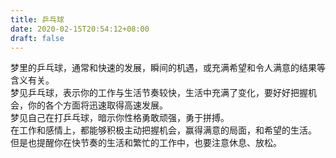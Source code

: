 ```yaml
---
title: 乒乓球
date: 2020-02-15T20:54:12+08:00
draft: false
---
```


梦里的乒乓球，通常和快速的发展，瞬间的机遇，或充满希望和令人满意的结果等含义有关。<br>
梦见乒乓球，表示你的工作与生活节奏较快，生活中充满了变化，要好好把握机会，你的各个方面将迅速取得高速发展。<br>
梦见自己在打乒乓球，暗示你性格勇敢顽强，勇于拼搏。<br>
在工作和感情上，都能够积极主动把握机会，赢得满意的局面，和希望的生活。<br>
但是也提醒你在快节奏的生活和繁忙的工作中，也要注意休息、放松。<br>
